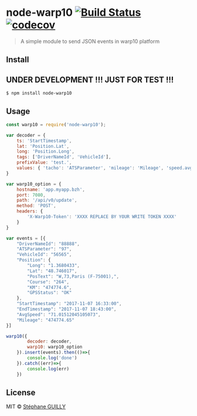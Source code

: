 # node-warp10 [![Build Status](https://travis-ci.org/sguilly/node-warp10.svg?branch=master)](https://travis-ci.org/sguilly/node-warp10) [![codecov](https://codecov.io/gh/sguilly/node-warp10/badge.svg?branch=master)](https://codecov.io/gh/sguilly/node-warp10?branch=master)

> A simple module to send JSON events in warp10 platform


## Install

## UNDER DEVELOPMENT !!! JUST FOR TEST !!!


```
$ npm install node-warp10
```


## Usage

```js
const warp10 = require('node-warp10');

var decoder = {
    ts: 'StartTimestamp',
    lat: 'Position.Lat',
	long: 'Position.Long',
	tags: ['DriverNameId', 'VehicleId'],
    prefixValue: 'test.',
    values: { 'tacho': 'ATSParameter', 'mileage': 'Mileage', 'speed.avg': 'AvgSpeed', 'duration': 'duration' }
}

var warp10_option = {
    hostname: 'app.myapp.bzh',
    port: 7080,
    path: '/api/v0/update',
    method: 'POST',
    headers: {
        'X-Warp10-Token': 'XXXX REPLACE BY YOUR WRITE TOKEN XXXX'
    }
}

var events = [{
    "DriverNameId": "88888",
    "ATSParameter": "97",
    "VehicleId": "56565",
    "Position": {
        "Long": "1.3680433",
        "Lat": "48.746017",
        "PosText": "W,73,Paris (F-75001),",
        "Course": "264",
        "KM": "474774.6",
        "GPSStatus": "OK"
    },
    "StartTimestamp": "2017-11-07 16:33:00",
    "EndTimestamp": "2017-11-07 18:43:00",
    "AvgSpeed": "71.01512045105073",
    "Mileage": "474774.65"
}]

warp10({
        decoder: decoder,
        warp10: warp10_option
    }).insert(events).then(()=>{
		console.log('done')
	}).catch((err)=>{
		console.log(err)
	})

```


## License

MIT © [Stéphane GUILLY](https://github.com/sguilly)
